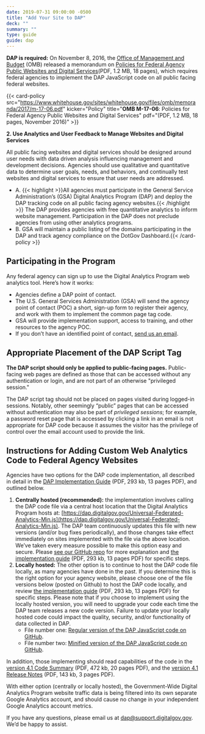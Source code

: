 ```yaml
---
date: 2019-07-31 09:00:00 -0500
title: "Add Your Site to DAP"
deck: ""
summary: ""
type: guide
guide: dap
---
```


**DAP is required:** On November 8, 2016, the [Office of Management and Budget](https://www.whitehouse.gov/omb/) (OMB) released a memorandum on [Policies for Federal Agency Public Websites and Digital Services](https://obamawhitehouse.archives.gov/sites/default/files/omb/memoranda/2017/m-17-06.pdf)(PDF, 1.2 MB, 18 pages), which requires federal agencies to implement the DAP JavaScript code on all public facing federal websites. 

{{< card-policy src="https://www.whitehouse.gov/sites/whitehouse.gov/files/omb/memoranda/2017/m-17-06.pdf" kicker="Policy" title="**OMB M-17-06**: Policies for Federal Agency Public Websites and Digital Services" pdf="(PDF, 1.2 MB, 18 pages, November 2016)" >}}

**2. Use Analytics and User Feedback to Manage Websites and Digital Services**

All public facing websites and digital services should be designed around user needs with data driven analysis influencing management and development decisions. Agencies should use qualitative and quantitative data to determine user goals, needs, and behaviors, and continually test websites and digital services to ensure that user needs are addressed.

- A. {{< highlight >}}All agencies must participate in the General Service Administration’s (GSA) Digital Analytics Program (DAP) and deploy the DAP tracking code on all public facing agency websites.{{< /highlight >}} The DAP provides agencies with free quantitative analytics to inform website management. Participation in the DAP does not preclude agencies from using other analytics programs.
- B. GSA will maintain a public listing of the domains participating in the DAP and track agency compliance on the DotGov Dashboard.{{< /card-policy >}}


## Participating in the Program

Any federal agency can sign up to use the Digital Analytics Program web analytics tool. Here’s how it works: 

- Agencies define a DAP point of contact.
- The U.S. General Services Administration (GSA) will send the agency point of contact (POC) a short, sign-up form to register their agency, and work with them to implement the common page tag code.
- GSA will provide implementation support, access to training, and other resources to the agency POC.
- If you don’t have an identified point of contact, [send us an email](mailto:dap@support.digitalgov.gov).


## Appropriate Placement of the DAP Script Tag

**The DAP script should only be applied to public-facing pages.** Public-facing web pages are defined as those that can be accessed without any authentication or login, and are not part of an otherwise "privileged session."

The DAP script tag should not be placed on pages visited during logged-in sessions. Notably, other seemingly “public” pages that can be accessed without authentication may also be part of _privileged sessions_; for example, a password reset page that is accessed by clicking a link in an email is not appropriate for DAP code because it assumes the visitor has the privilege of control over the email account used to provide the link. 


## Instructions for Adding Custom Web Analytics Code to Federal Agency Websites

Agencies have two options for the DAP code implementation, all described in detail in the [DAP Implementation Guide](https://github.com/digital-analytics-program/gov-wide-code/blob/master/documentation/GSA%20DAP%204.1%20-%20Quick%20Guide.pdf) (PDF, 293 kb, 13 pages PDF), and outlined below. 

1. **Centrally hosted (recommended):** the implementation involves calling the DAP code file via a central host location that the Digital Analytics Program hosts at: [https://dap.digitalgov.gov/Universal-Federated-Analytics-Min.js](https://dap.digitalgov.gov/Universal-Federated-Analytics-Min.js). The DAP team continuously updates this file with new versions (and/or bug fixes periodically), and those changes take effect immediately on sites implemented with the file via the above location. We’ve taken every measure possible to make this option easy and secure. Please [see our GitHub repo](https://github.com/digital-analytics-program/gov-wide-code) for more explanation and [the implementation guide](https://github.com/digital-analytics-program/gov-wide-code/blob/master/documentation/GSA%20DAP%204.1%20-%20Quick%20Guide.pdf) (PDF, 293 kb, 13 pages PDF) for specific steps.
2. **Locally hosted:** The other option is to continue to host the DAP code file locally, as many agencies have done in the past. If you determine this is the right option for your agency website, please choose one of the file versions below (posted on Github) to host the DAP code locally, and review [the implementation guide](https://github.com/digital-analytics-program/gov-wide-code/blob/master/documentation/GSA%20DAP%204.1%20-%20Quick%20Guide.pdf) (PDF, 293 kb, 13 pages PDF) for specific steps. Please note that if you choose to implement using the locally hosted version, you will need to upgrade your code each time the DAP team releases a new code version. Failure to update your locally hosted code could impact the quality, security, and/or functionality of data collected in DAP. 
    - File number one: [Regular version of the DAP JavaScript code on GitHub](https://raw.githubusercontent.com/digital-analytics-program/gov-wide-code/master/Universal-Federated-Analytics.js). 
    - File number two: [Minified version of the DAP JavaScript code on GitHub](https://raw.githubusercontent.com/digital-analytics-program/gov-wide-code/master/Universal-Federated-Analytics-Min.js). 

In addition, those implementing should read capabilities of the code in the [version 4.1 Code Summary](https://github.com/digital-analytics-program/gov-wide-code/blob/master/documentation/GSA%20DAP%204.1%20-%20DAP%20Code%20Capabilities%20Summary%20and%20Reference.pdf) (PDF, 472 kb, 20 pages PDF), and the [version 4.1 Release Notes](https://github.com/digital-analytics-program/gov-wide-code/blob/master/documentation/GSA%20DAP%204.1%20-%20Release%20Notes.pdf) (PDF, 143 kb, 3 pages PDF).

With either option (centrally or locally hosted), the Government-Wide Digital Analytics Program website traffic data is being filtered into its own separate Google Analytics account, and should cause no change in your independent Google Analytics account metrics. 

If you have any questions, please email us at [dap@support.digitalgov.gov](mailto:dap@support.digitalgov.gov). We’d be happy to assist.

